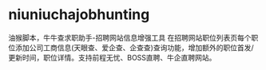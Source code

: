 # niuniuchajobhunting
油猴脚本，牛牛查求职助手-招聘网站信息增强工具
在招聘网站职位列表页每个职位添加公司工商信息(天眼查、爱企查、企查查)查询功能，增加额外的职位首发/更新时间，职位详情。支持前程无忧、BOSS直聘、牛企直聘网站。
